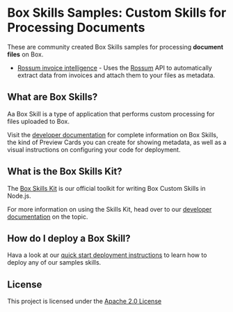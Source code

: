 # Box Skills Samples: Custom Skills for Processing Documents 

These are community created Box Skills samples for processing **document files** on Box. 

* [Rossum invoice intelligence](rossum-invoice-intelligence) - Uses the [Rossum](https://rossum.ai/) API to automatically extract data from invoices and attach them to your files as metadata.

## What are Box Skills?

Aa Box Skill is a type of application that performs custom processing for files uploaded to Box. 

Visit the [developer documentation](https://developer.box.com/docs/box-skills) for complete information on Box Skills, the kind of Preview Cards you can create for showing metadata, as well as a visual instructions on configuring your code for deployment.

## What is the Box Skills Kit?

The [Box Skills Kit](https://github.com/box/box-skills-kit-nodejs) is our official toolkit for writing Box Custom Skills in Node.js. 

For more information on using the Skills Kit, head over to our [developer documentation](https://github.com/box/box-skills-kit-nodejs/tree/master/skills-kit-library) on the topic.

## How do I deploy a Box Skill?

Hava a look at our [quick start deployment instructions](https://github.com/box/box-skills-kit-nodejs/tree/master/custom-skill-example-code) to learn how to deploy any of our samples skills.

## License

This project is licensed under the [Apache 2.0 License](LICENSE)
